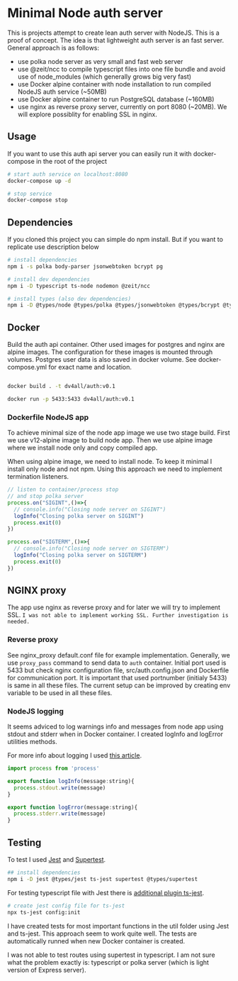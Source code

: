 # Minimal Node auth server

This is projects attempt to create lean auth server with NodeJS. This is a proof of concept. The idea is that lightweight auth server is an fast server.
General approach is as follows:

- use polka node server as very small and fast web server
- use @zeit/ncc to compile typescript files into one file bundle and avoid use of node_modules (which generally grows big very fast)
- use Docker alpine container with node installation to run compiled NodeJS auth service (~50MB)
- use Docker alpine container to run PostgreSQL database (~160MB)
- use nginx as reverse proxy server, currently on port 8080 (~20MB). We will explore possiblity for enabling SSL in nginx.

## Usage

If you want to use this auth api server you can easily run it with docker-compose in the root of the project

```bash
# start auth service on localhost:8080
docker-compose up -d

# stop service
docker-compose stop

```

## Dependencies

If you cloned this project you can simple do npm install. But if you want to replicate use description below

```bash
# install dependencies
npm i -s polka body-parser jsonwebtoken bcrypt pg

# install dev dependencies
npm i -D typescript ts-node nodemon @zeit/ncc

# install types (also dev dependencies)
npm i -D @types/node @types/polka @types/jsonwebtoken @types/bcrypt @types/pg

```

## Docker

Build the auth api container. Other used images for postgres and nginx are alpine images. The configuration for these images is mounted through volumes. Postgres user data is also saved in docker volume. See docker-compose.yml for exact name and location.

```bash

docker build . -t dv4all/auth:v0.1

docker run -p 5433:5433 dv4all/auth:v0.1

```

### Dockerfile NodeJS app

To achieve minimal size of the node app image we use two stage build. First we use v12-alpine image to build node app. Then we use alpine image where we install node only and copy compiled app.

When using alpine image, we need to install node. To keep it minimal I install only node and not npm. Using this approach we need to implement termination listeners.

```javascript
// listen to container/process stop
// and stop polka server
process.on("SIGINT",()=>{
  // console.info("Closing node server on SIGINT")
  logInfo("Closing polka server on SIGINT")
  process.exit(0)
})

process.on("SIGTERM",()=>{
  // console.info("Closing node server on SIGTERM")
  logInfo("Closing polka server on SIGTERM")
  process.exit(0)
})
```

## NGINX proxy

The app use nginx as reverse proxy and for later we will try to implement SSL.
`I was not able to implement working SSL. Further investigation is needed.`

### Reverse proxy

See nginx_proxy default.conf file for example implementation. Generally, we use `proxy_pass` command to send data to `auth` container. Initial port used is 5433 but check nginx configuration file, src/auth.config.json and Dockerfile for communication port. It is important that used portnumber (initialy 5433) is same in all these files. The current setup can be improved by creating env variable to be used in all these files.

### NodeJS logging

It seems adviced to log warnings info and messages from node app using stdout and stderr when in Docker container. I created logInfo and logError utilities methods.

For more info about logging I used [this article](https://medium.com/better-programming/docker-for-node-js-in-production-b9dc0e9e48e0).

```javascript
import process from 'process'

export function logInfo(message:string){
  process.stdout.write(message)
}

export function logError(message:string){
  process.stderr.write(message)
}

```

## Testing

To test I used [Jest](https://jestjs.io/docs/en/getting-started) and [Supertest](https://www.npmjs.com/package/supertest).

```bash
## install dependencies
npm i -D jest @types/jest ts-jest supertest @types/supertest
```

For testing typescript file with Jest there is [additional plugin ts-jest](https://kulshekhar.github.io/ts-jest/user/install).

```bash
# create jest config file for ts-jest
npx ts-jest config:init
```

I have created tests for most important functions in the util folder using Jest and ts-jest. This approach seem to work quite well. The tests are automatically runned when new Docker container is created.

I was not able to test routes using supertest in typescript. I am not sure what the problem exactly is: typescript or polka server (which is light version of Express server).
